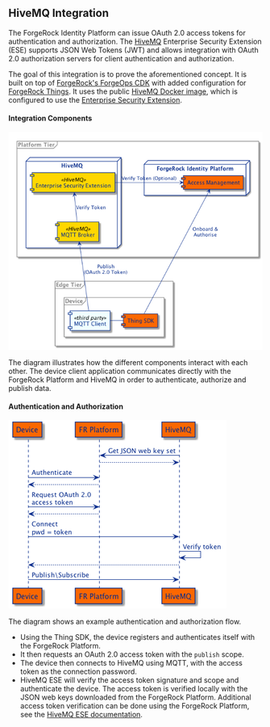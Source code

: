 ## HiveMQ Integration

The ForgeRock Identity Platform can issue OAuth 2.0 access tokens for authentication and authorization. The
[HiveMQ](https://www.hivemq.com/) Enterprise Security Extension (ESE) supports JSON Web Tokens (JWT) and allows
integration with OAuth 2.0 authorization servers for client authentication and authorization.

The goal of this integration is to prove the aforementioned concept. It is built on top of
[ForgeRock's ForgeOps CDK](https://backstage.forgerock.com/docs/forgeops/7/index-forgeops.html) with added
configuration for [ForgeRock Things](https://backstage.forgerock.com/docs/things/7). It uses the public
[HiveMQ Docker image](https://www.hivemq.com/docs/hivemq/4.4/user-guide/docker.html), which is configured to use the
[Enterprise Security Extension](https://www.hivemq.com/docs/ese/4.4/enterprise-security-extension/ese-getting-started.html).

#### Integration Components

![Components](docs/hivemq-integration.png)

The diagram illustrates how the different components interact with each other. The device client application
communicates directly with the ForgeRock Platform and HiveMQ in order to authenticate, authorize and publish data.

#### Authentication and Authorization

![AuthX](docs/hivemq-oauth2-authx.png)

The diagram shows an example authentication and authorization flow.
 - Using the Thing SDK, the device registers and authenticates itself with the ForgeRock Platform.
 - It then requests an OAuth 2.0 access token with the `publish` scope.
 - The device then connects to HiveMQ using MQTT, with the access token as the connection password.
 - HiveMQ ESE will verify the access token signature and scope and authenticate the device. The access token is verified
   locally with the JSON web keys downloaded from the ForgeRock Platform. Additional access token verification can be
   done using the ForgeRock Platform, see the
   [HiveMQ ESE documentation](https://www.hivemq.com/docs/ese/4.4/enterprise-security-extension/ese.html#jwt).
  